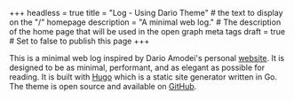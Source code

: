+++
headless = true
title = "Log - Using Dario Theme" # the text to display on the "/" homepage
description = "A minimal web log." # The description of the home page that will be used in the open graph meta tags
draft = true # Set to false to publish this page
+++

This is a minimal web log inspired by Dario Amodei's personal [website](https://darioamodei.com/). It is designed to be as minimal, performant, and as elegant as possible for reading. It is built with [Hugo](https://gohugo.io/) which is a static site generator written in Go. The theme is open source and available on [GitHub](https://github.com/GrantBirki/dario).
